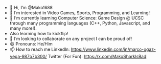 - 👋 Hi, I’m @Mako1688
- 👀 I’m interested in Video Games, Sports, Programming, and Learning!
- 🌱 I’m currently learning Computer Science: Game Design @ UCSC through many programming languages (C++, Python, Javascript, and many more!).
- Also learning how to kickflip!
- 💞️ I’m looking to collaborate on any project I can be proud of!
- 😄 Pronouns: He/Him
- 📫 How to reach me 
LinkedIn: https://www.linkedin.com/in/marco-ogaz-vega-987b7b300/
Twitter (For Fun): https://x.com/MakoSharkIsBad

